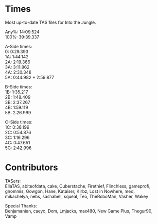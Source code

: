 # Times
Most up-to-date TAS files for Into the Jungle.

Any%: 14:09.524  
100%: 39:39.337

A-Side times:  
0:   0:29.393  
1A:  1:44.142  
2A:  2:19.366  
3A:  3:11.862  
4A:  2:30.348  
5A:  0:44.982 + 2:59.877

B-Side times:  
1B:  1:35.217  
2B:  1:48.409  
3B:  2:37.267  
4B:  1:59.119  
5B:  2:26.999

C-Side times:  
1C:  0:38.199  
2C:  0:54.876  
3C:  1:16.296  
4C:  0:47.651  
5C:  2:42.996

# Contributors
TASers:  
EllaTAS, abiteofdata, cake, Cuberstache, Firethief, Flinchless, gameprofi, gnommis, Gowgon, Hane, Kataiser, Kirbz, Lost in Nowhere, med, mikachelya, nebs, sashabell, squeal, Teo, TheRoboMan, Vasher, Wakey

Special Thanks:  
Benjamanian, caeyo, Dom, Lmjacks, max480, New Game Plus, Thegur90, Vamp